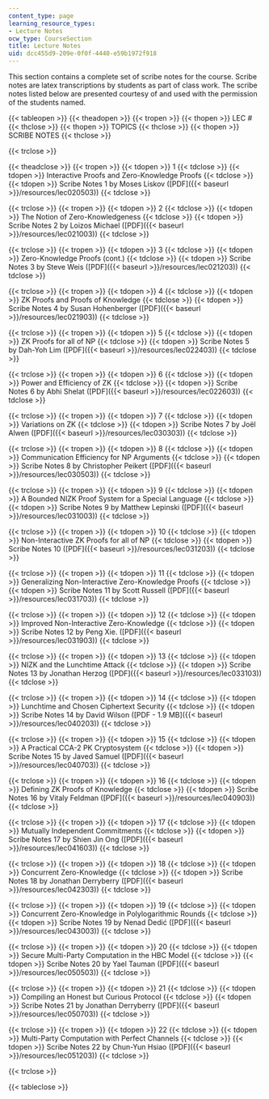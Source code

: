 ```yaml
---
content_type: page
learning_resource_types:
- Lecture Notes
ocw_type: CourseSection
title: Lecture Notes
uid: dcc455d9-209e-0f0f-4440-e59b1972f918
---
```


This section contains a complete set of scribe notes for the course. Scribe notes are latex transcriptions by students as part of class work. The scribe notes listed below are presented courtesy of and used with the permission of the students named.

{{< tableopen >}}
{{< theadopen >}}
{{< tropen >}}
{{< thopen >}}
LEC #
{{< thclose >}}
{{< thopen >}}
TOPICS
{{< thclose >}}
{{< thopen >}}
SCRIBE NOTES
{{< thclose >}}

{{< trclose >}}

{{< theadclose >}}
{{< tropen >}}
{{< tdopen >}}
1
{{< tdclose >}}
{{< tdopen >}}
Interactive Proofs and Zero-Knowledge Proofs
{{< tdclose >}}
{{< tdopen >}}
Scribe Notes 1 by Moses Liskov ([PDF]({{< baseurl >}}/resources/lec020503))
{{< tdclose >}}

{{< trclose >}}
{{< tropen >}}
{{< tdopen >}}
2
{{< tdclose >}}
{{< tdopen >}}
The Notion of Zero-Knowledgeness
{{< tdclose >}}
{{< tdopen >}}
Scribe Notes 2 by Loizos Michael ([PDF]({{< baseurl >}}/resources/lec021003))
{{< tdclose >}}

{{< trclose >}}
{{< tropen >}}
{{< tdopen >}}
3
{{< tdclose >}}
{{< tdopen >}}
Zero-Knowledge Proofs (cont.)
{{< tdclose >}}
{{< tdopen >}}
Scribe Notes 3 by Steve Weis ([PDF]({{< baseurl >}}/resources/lec021203))
{{< tdclose >}}

{{< trclose >}}
{{< tropen >}}
{{< tdopen >}}
4
{{< tdclose >}}
{{< tdopen >}}
ZK Proofs and Proofs of Knowledge
{{< tdclose >}}
{{< tdopen >}}
Scribe Notes 4 by Susan Hohenberger ([PDF]({{< baseurl >}}/resources/lec021903))
{{< tdclose >}}

{{< trclose >}}
{{< tropen >}}
{{< tdopen >}}
5
{{< tdclose >}}
{{< tdopen >}}
ZK Proofs for all of NP
{{< tdclose >}}
{{< tdopen >}}
Scribe Notes 5 by Dah-Yoh Lim ([PDF]({{< baseurl >}}/resources/lec022403))
{{< tdclose >}}

{{< trclose >}}
{{< tropen >}}
{{< tdopen >}}
6
{{< tdclose >}}
{{< tdopen >}}
Power and Efficiency of ZK
{{< tdclose >}}
{{< tdopen >}}
Scribe Notes 6 by Abhi Shelat ([PDF]({{< baseurl >}}/resources/lec022603))
{{< tdclose >}}

{{< trclose >}}
{{< tropen >}}
{{< tdopen >}}
7
{{< tdclose >}}
{{< tdopen >}}
Variations on ZK
{{< tdclose >}}
{{< tdopen >}}
Scribe Notes 7 by Joël Alwen ([PDF]({{< baseurl >}}/resources/lec030303))
{{< tdclose >}}

{{< trclose >}}
{{< tropen >}}
{{< tdopen >}}
8
{{< tdclose >}}
{{< tdopen >}}
Communication Efficiency for NP Arguments
{{< tdclose >}}
{{< tdopen >}}
Scribe Notes 8 by Christopher Peikert ([PDF]({{< baseurl >}}/resources/lec030503))
{{< tdclose >}}

{{< trclose >}}
{{< tropen >}}
{{< tdopen >}}
9
{{< tdclose >}}
{{< tdopen >}}
A Bounded NIZK Proof System for a Special Language
{{< tdclose >}}
{{< tdopen >}}
Scribe Notes 9 by Matthew Lepinski ([PDF]({{< baseurl >}}/resources/lec031003))
{{< tdclose >}}

{{< trclose >}}
{{< tropen >}}
{{< tdopen >}}
10
{{< tdclose >}}
{{< tdopen >}}
Non-Interactive ZK Proofs for all of NP
{{< tdclose >}}
{{< tdopen >}}
Scribe Notes 10 ([PDF]({{< baseurl >}}/resources/lec031203))
{{< tdclose >}}

{{< trclose >}}
{{< tropen >}}
{{< tdopen >}}
11
{{< tdclose >}}
{{< tdopen >}}
Generalizing Non-Interactive Zero-Knowledge Proofs
{{< tdclose >}}
{{< tdopen >}}
Scribe Notes 11 by Scott Russell ([PDF]({{< baseurl >}}/resources/lec031703))
{{< tdclose >}}

{{< trclose >}}
{{< tropen >}}
{{< tdopen >}}
12
{{< tdclose >}}
{{< tdopen >}}
Improved Non-Interactive Zero-Knowledge
{{< tdclose >}}
{{< tdopen >}}
Scribe Notes 12 by Peng Xie. ([PDF]({{< baseurl >}}/resources/lec031903))
{{< tdclose >}}

{{< trclose >}}
{{< tropen >}}
{{< tdopen >}}
13
{{< tdclose >}}
{{< tdopen >}}
NIZK and the Lunchtime Attack
{{< tdclose >}}
{{< tdopen >}}
Scribe Notes 13 by Jonathan Herzog ([PDF]({{< baseurl >}}/resources/lec033103))
{{< tdclose >}}

{{< trclose >}}
{{< tropen >}}
{{< tdopen >}}
14
{{< tdclose >}}
{{< tdopen >}}
Lunchtime and Chosen Ciphertext Security
{{< tdclose >}}
{{< tdopen >}}
Scribe Notes 14 by David Wilson ([PDF - 1.9 MB]({{< baseurl >}}/resources/lec040203))
{{< tdclose >}}

{{< trclose >}}
{{< tropen >}}
{{< tdopen >}}
15
{{< tdclose >}}
{{< tdopen >}}
A Practical CCA-2 PK Cryptosystem
{{< tdclose >}}
{{< tdopen >}}
Scribe Notes 15 by Javed Samuel ([PDF]({{< baseurl >}}/resources/lec040703))
{{< tdclose >}}

{{< trclose >}}
{{< tropen >}}
{{< tdopen >}}
16
{{< tdclose >}}
{{< tdopen >}}
Defining ZK Proofs of Knowledge
{{< tdclose >}}
{{< tdopen >}}
Scribe Notes 16 by Vitaly Feldman ([PDF]({{< baseurl >}}/resources/lec040903))
{{< tdclose >}}

{{< trclose >}}
{{< tropen >}}
{{< tdopen >}}
17
{{< tdclose >}}
{{< tdopen >}}
Mutually Independent Commitments
{{< tdclose >}}
{{< tdopen >}}
Scribe Notes 17 by Shien Jin Ong ([PDF]({{< baseurl >}}/resources/lec041603))
{{< tdclose >}}

{{< trclose >}}
{{< tropen >}}
{{< tdopen >}}
18
{{< tdclose >}}
{{< tdopen >}}
Concurrent Zero-Knowledge
{{< tdclose >}}
{{< tdopen >}}
Scribe Notes 18 by Jonathan Derryberry ([PDF]({{< baseurl >}}/resources/lec042303))
{{< tdclose >}}

{{< trclose >}}
{{< tropen >}}
{{< tdopen >}}
19
{{< tdclose >}}
{{< tdopen >}}
Concurrent Zero-Knowledge in Polylogarithmic Rounds
{{< tdclose >}}
{{< tdopen >}}
Scribe Notes 19 by Nenad Dedić ([PDF]({{< baseurl >}}/resources/lec043003))
{{< tdclose >}}

{{< trclose >}}
{{< tropen >}}
{{< tdopen >}}
20
{{< tdclose >}}
{{< tdopen >}}
Secure Multi-Party Computation in the HBC Model
{{< tdclose >}}
{{< tdopen >}}
Scribe Notes 20 by Yael Tauman ([PDF]({{< baseurl >}}/resources/lec050503))
{{< tdclose >}}

{{< trclose >}}
{{< tropen >}}
{{< tdopen >}}
21
{{< tdclose >}}
{{< tdopen >}}
Compiling an Honest but Curious Protocol
{{< tdclose >}}
{{< tdopen >}}
Scribe Notes 21 by Jonathan Derryberry ([PDF]({{< baseurl >}}/resources/lec050703))
{{< tdclose >}}

{{< trclose >}}
{{< tropen >}}
{{< tdopen >}}
22
{{< tdclose >}}
{{< tdopen >}}
Multi-Party Computation with Perfect Channels
{{< tdclose >}}
{{< tdopen >}}
Scribe Notes 22 by Chun-Yun Hsiao ([PDF]({{< baseurl >}}/resources/lec051203))
{{< tdclose >}}

{{< trclose >}}

{{< tableclose >}}